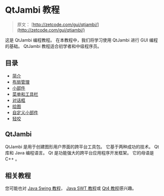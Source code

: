 # QtJambi 教程

> 原文： [http://zetcode.com/gui/qtjambi/](http://zetcode.com/gui/qtjambi/)

这是 QtJambi 编程教程。 在本教程中，我们将学习使用 QtJambi 进行 GUI 编程的基础。 QtJambi 教程适合初学者和中级程序员。

## 目录



*   [简介](introduction/)
*   [布局管理](layoutmanagement/)
*   [小部件](widgets/)
*   [菜单和工具栏](menustoolbars/)
*   [对话框](dialogs/)
*   [绘图](painting/)
*   [自定义小部件](customwidget/)
*   [轻咬](nibbles/)



## QtJambi

QtJambi 是用于创建图形用户界面的跨平台工具包。 它基于两种成功的技术。 Qt 库和 Java 编程语言。 Qt 是功能强大的跨平台应用程序开发框架。 它的母语是 C++ 。

## 相关教程

您可能也对 [Java Swing 教程](/tutorials/javaswingtutorial/)， [Java SWT 教程](/gui/javaswt/)或 [Qt4 教程](/gui/qt4/)感兴趣。